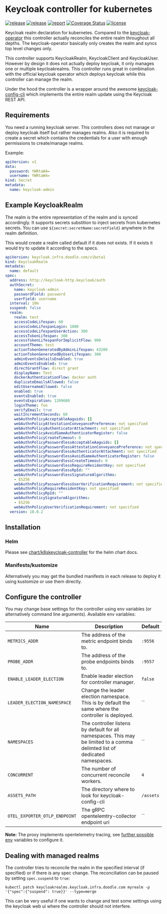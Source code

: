 # Keycloak controller for kubernetes

[![release](https://img.shields.io/github/release/DoodleScheduling/k8skeycloak-controller/all.svg)](https://github.com/DoodleScheduling/k8skeycloak-controller/releases)
[![release](https://github.com/doodlescheduling/k8skeycloak-controller/actions/workflows/release.yaml/badge.svg)](https://github.com/doodlescheduling/k8skeycloak-controller/actions/workflows/release.yaml)
[![report](https://goreportcard.com/badge/github.com/DoodleScheduling/k8skeycloak-controller)](https://goreportcard.com/report/github.com/DoodleScheduling/k8skeycloak-controller)
[![Coverage Status](https://coveralls.io/repos/github/DoodleScheduling/k8skeycloak-controller/badge.svg?branch=master)](https://coveralls.io/github/DoodleScheduling/k8skeycloak-controller?branch=master)
[![license](https://img.shields.io/github/license/DoodleScheduling/k8skeycloak-controller.svg)](https://github.com/DoodleScheduling/k8skeycloak-controller/blob/master/LICENSE)

Keycloak realm declaration for kubernetes. Compared to the [keycloak-operator](https://github.com/keycloak/keycloak-operator) this controller actually reconciles the entire realm throughout all depths. The keycloak-operator basically only creates the realm and syncs top level changes only.

This controller supports KeycloakRealm, KeycloakClient and KeycloakUser.
However by design it does not actually deploy keycloak, it only manages one or multiple keycloakrealms.
This controller runs great in combination with the official keycloak operator which deploys keycloak while this controller can manage the realm.

Under the hood the controller is a wrapper around the awesome [keycloak-config-cli](https://github.com/adorsys/keycloak-config-cli)
which implements the entire realm update using the Keycloak REST API.

## Requirements

You need a running keycloak server. This controllers does not manage or deploy keycloak itself but rather manages realms.
Also it is required to create a secret which contains the credentials for a user with enough permissions to create/manage realms.

Example:
```yaml
apiVersion: v1
data:
  password: YWRtaW4=
  username: YWRtaW4=
kind: Secret
metadata:
  name: keycloak-admin
```

## Example KeycloakRealm

The realm is the entire representation of the realm and is synced accordingly.
It supports secrets substition to inject secrets from kubernetes secrets.
You can use `${secret:secretName:secretField}` anywhere in the realm definition.

This would create a realm called default if it does not exists. If it exists it would try to update it according to the specs.

```yaml
apiVersion: keycloak.infra.doodle.com/v1beta1
kind: KeycloakRealm
metadata:
  name: default
spec:
  address: http://keycloak-http.keycloak/auth
  authSecret:
    name: keycloak-admin
    passwordField: password
    userField: username
  interval: 10m
  suspend: false
  realm:
    realm: test
    accessCodeLifespan: 60
    accessCodeLifespanLogin: 1800
    accessCodeLifespanUserAction: 300
    accessTokenLifespan: 300
    accessTokenLifespanForImplicitFlow: 900
    accountTheme: test
    actionTokenGeneratedByAdminLifespan: 43200
    actionTokenGeneratedByUserLifespan: 300
    adminEventsDetailsEnabled: true
    adminEventsEnabled: true
    directGrantFlow: direct grant
    displayName: Test
    dockerAuthenticationFlow: docker auth
    duplicateEmailsAllowed: false
    editUsernameAllowed: false
    enabled: true
    eventsEnabled: true
    eventsExpiration: 1209600
    loginTheme: foo
    verifyEmail: true
    waitIncrementSeconds: 60
    webAuthnPolicyAcceptableAaguids: []
    webAuthnPolicyAttestationConveyancePreference: not specified
    webAuthnPolicyAuthenticatorAttachment: not specified
    webAuthnPolicyAvoidSameAuthenticatorRegister: false
    webAuthnPolicyCreateTimeout: 0
    webAuthnPolicyPasswordlessAcceptableAaguids: []
    webAuthnPolicyPasswordlessAttestationConveyancePreference: not specified
    webAuthnPolicyPasswordlessAuthenticatorAttachment: not specified
    webAuthnPolicyPasswordlessAvoidSameAuthenticatorRegister: false
    webAuthnPolicyPasswordlessCreateTimeout: 0
    webAuthnPolicyPasswordlessRequireResidentKey: not specified
    webAuthnPolicyPasswordlessRpId: ""
    webAuthnPolicyPasswordlessSignatureAlgorithms:
    - ES256
    webAuthnPolicyPasswordlessUserVerificationRequirement: not specified
    webAuthnPolicyRequireResidentKey: not specified
    webAuthnPolicyRpId: ""
    webAuthnPolicySignatureAlgorithms:
    - ES256
    webAuthnPolicyUserVerificationRequirement: not specified
  version: 18.0.2
```

## Installation

### Helm

Please see [chart/k8skeycloak-controller](https://github.com/DoodleScheduling/k8skeycloak-controller/tree/master/chart/k8skeycloak-controller) for the helm chart docs.

### Manifests/kustomize

Alternatively you may get the bundled manifests in each release to deploy it using kustomize or use them directly.

## Configure the controller

You may change base settings for the controller using env variables (or alternatively command line arguments).
Available env variables:

| Name  | Description | Default |
|-------|-------------| --------|
| `METRICS_ADDR` | The address of the metric endpoint binds to. | `:9556` |
| `PROBE_ADDR` | The address of the probe endpoints binds to. | `:9557` |
| `ENABLE_LEADER_ELECTION` | Enable leader election for controller manager. | `false` |
| `LEADER_ELECTION_NAMESPACE` | Change the leader election namespace. This is by default the same where the controller is deployed. | `` |
| `NAMESPACES` | The controller listens by default for all namespaces. This may be limited to a comma delimted list of dedicated namespaces. | `` |
| `CONCURRENT` | The number of concurrent reconcile workers.  | `4` |
| `ASSETS_PATH` | The directory where to look for keycloak-config-cli | `/assets` |
| `OTEL_EXPORTER_OTLP_ENDPOINT` | The gRPC opentelemtry-collector endpoint uri | `` |

**Note:** The proxy implements opentelemetry tracing, see [further possible env](https://opentelemetry.io/docs/reference/specification/sdk-environment-variables/) variables to configure it.

## Dealing with managed realms

The controller tries to reconcile the realm in the specified interval (if specified) or if there is any spec change.
The reconciliation can be paused by setting `spec.suspend` to `true`:

```
kubectl patch keycloakrealms.keycloak.infra.doodle.com myrealm -p '{"spec":{"suspend": true}}' --type=merge
```

This can be very useful if one wants to change and test some settings using the keycloak web ui where the controller should not interfere.
